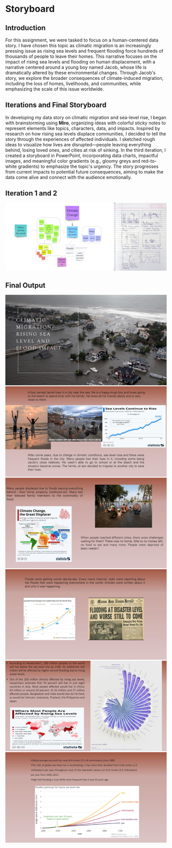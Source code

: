 # Storyboard

## Introduction
For this assignment, we were tasked to focus on a human-centered data story. I have chosen this topic as climatic migration is an increasingly pressing issue as 
rising sea levels and frequent flooding force hundreds of thousands of people to leave their homes. This narrative focuses on the impact of rising sea levels and 
flooding on human displacement, with a narrative centered around a young boy named Jacob, whose life is dramatically altered by these environmental changes. Through 
Jacob's story, we explore the broader consequences of climate-induced migration, including the loss of homes, livelihoods, and communities, while emphasizing the 
scale of this issue worldwide.

## Iterations and Final Storyboard
In developing my data story on climatic migration and sea-level rise, I began with brainstorming using **Miro**, organizing ideas with colorful sticky notes to represent elements like topics, characters, data, and impacts. Inspired by research on how rising sea levels displace communities, I decided to tell the story through the experiences of affected individuals. I sketched rough ideas to visualize how lives are disrupted—people leaving everything behind, losing loved ones, and cities at risk of sinking. In the third iteration, I created a storyboard in PowerPoint, incorporating data charts, impactful images, and meaningful color gradients (e.g., gloomy greys and red-to-white gradients) to emphasize the topic's urgency. The story progresses from current impacts to potential future consequences, aiming to make the data come alive and connect with the audience emotionally.

## Iteration 1 and 2
![Iteration 1](assests/img/Storyboard_it_1&2.jpg)

## Final Output
![Image1](assests/img/ClimaticMigration-1.jpg)
![Image2](/assests/img/ClimaticMigration-2.jpg)
![Image3](/assests/img/ClimaticMigration-3.jpg)
![Image4](/assests/img/ClimaticMigration-4.jpg)
![Image5](/assests/img/ClimaticMigration-5.jpg)
![Image6](/assests/img/ClimaticMigration-6.jpg)

